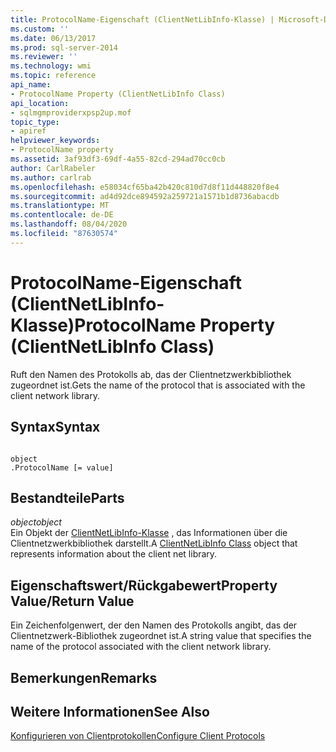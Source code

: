 ```yaml
---
title: ProtocolName-Eigenschaft (ClientNetLibInfo-Klasse) | Microsoft-Dokumentation
ms.custom: ''
ms.date: 06/13/2017
ms.prod: sql-server-2014
ms.reviewer: ''
ms.technology: wmi
ms.topic: reference
api_name:
- ProtocolName Property (ClientNetLibInfo Class)
api_location:
- sqlmgmproviderxpsp2up.mof
topic_type:
- apiref
helpviewer_keywords:
- ProtocolName property
ms.assetid: 3af93df3-69df-4a55-82cd-294ad70cc0cb
author: CarlRabeler
ms.author: carlrab
ms.openlocfilehash: e58034cf65ba42b420c810d7d8f11d448820f8e4
ms.sourcegitcommit: ad4d92dce894592a259721a1571b1d8736abacdb
ms.translationtype: MT
ms.contentlocale: de-DE
ms.lasthandoff: 08/04/2020
ms.locfileid: "87630574"
---
```

# <a name="protocolname-property-clientnetlibinfo-class"></a><span data-ttu-id="00da7-102">ProtocolName-Eigenschaft (ClientNetLibInfo-Klasse)</span><span class="sxs-lookup"><span data-stu-id="00da7-102">ProtocolName Property (ClientNetLibInfo Class)</span></span>
  <span data-ttu-id="00da7-103">Ruft den Namen des Protokolls ab, das der Clientnetzwerkbibliothek zugeordnet ist.</span><span class="sxs-lookup"><span data-stu-id="00da7-103">Gets the name of the protocol that is associated with the client network library.</span></span>  
  
## <a name="syntax"></a><span data-ttu-id="00da7-104">Syntax</span><span class="sxs-lookup"><span data-stu-id="00da7-104">Syntax</span></span>  
  
```  
  
object  
.ProtocolName [= value]  
```  
  
## <a name="parts"></a><span data-ttu-id="00da7-105">Bestandteile</span><span class="sxs-lookup"><span data-stu-id="00da7-105">Parts</span></span>  
 <span data-ttu-id="00da7-106">*object*</span><span class="sxs-lookup"><span data-stu-id="00da7-106">*object*</span></span>  
 <span data-ttu-id="00da7-107">Ein Objekt der [ClientNetLibInfo-Klasse](clientnetlibinfo-class.md) , das Informationen über die Clientnetzwerkbibliothek darstellt.</span><span class="sxs-lookup"><span data-stu-id="00da7-107">A [ClientNetLibInfo Class](clientnetlibinfo-class.md) object that represents information about the client net library.</span></span>  
  
## <a name="property-valuereturn-value"></a><span data-ttu-id="00da7-108">Eigenschaftswert/Rückgabewert</span><span class="sxs-lookup"><span data-stu-id="00da7-108">Property Value/Return Value</span></span>  
 <span data-ttu-id="00da7-109">Ein Zeichenfolgenwert, der den Namen des Protokolls angibt, das der Clientnetzwerk-Bibliothek zugeordnet ist.</span><span class="sxs-lookup"><span data-stu-id="00da7-109">A string value that specifies the name of the protocol associated with the client network library.</span></span>  
  
## <a name="remarks"></a><span data-ttu-id="00da7-110">Bemerkungen</span><span class="sxs-lookup"><span data-stu-id="00da7-110">Remarks</span></span>  
  
## <a name="see-also"></a><span data-ttu-id="00da7-111">Weitere Informationen</span><span class="sxs-lookup"><span data-stu-id="00da7-111">See Also</span></span>  
 [<span data-ttu-id="00da7-112">Konfigurieren von Clientprotokollen</span><span class="sxs-lookup"><span data-stu-id="00da7-112">Configure Client Protocols</span></span>](https://technet.microsoft.com/library/ms181035.aspx)  
  
  
